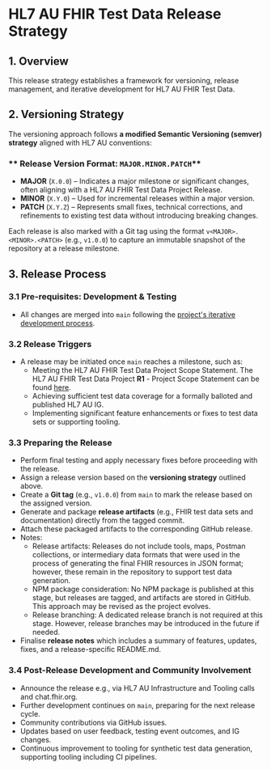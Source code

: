 # **HL7 AU FHIR Test Data Release Strategy**

## **1. Overview**
This release strategy establishes a framework for versioning, release management, and iterative development for HL7 AU FHIR Test Data.

## **2. Versioning Strategy**
The versioning approach follows **a modified Semantic Versioning (semver) strategy** aligned with HL7 AU conventions:

### ** Release Version Format: `MAJOR.MINOR.PATCH`**
- **MAJOR** (`X.0.0`) – Indicates a major milestone or significant changes, often aligning with a HL7 AU FHIR Test Data Project Release.
- **MINOR** (`X.Y.0`) – Used for incremental releases within a major version.
- **PATCH** (`X.Y.Z`) – Represents small fixes, technical corrections, and refinements to existing test data without introducing breaking changes.

Each release is also marked with a Git tag using the format `v<MAJOR>.<MINOR>.<PATCH>` (e.g., `v1.0.0`) to capture an immutable snapshot of the repository at a release milestone. 

## 3. Release Process  

### 3.1 Pre-requisites: Development & Testing  
- All changes are merged into `main` following the [project's iterative development process](https://confluence.hl7.org/spaces/HAFWG/pages/265093726/Process+Test+Data+-+iterative+development).  

### 3.2 Release Triggers
- A release may be initiated once `main` reaches a milestone, such as:
  - Meeting the HL7 AU FHIR Test Data Project Scope Statement. The HL7 AU FHIR Test Data Project **R1** - Project Scope Statement can be found [here](https://confluence.hl7.org/spaces/HA/pages/184927329/HL7+Australia+Project+Registry?preview=/184927329/248874957/Test%20Data%20Project%201.2.pdf).
  - Achieving sufficient test data coverage for a formally balloted and published HL7 AU IG.
  - Implementing significant feature enhancements or fixes to test data sets or supporting tooling.

### 3.3 Preparing the Release 
- Perform final testing and apply necessary fixes before proceeding with the release.
- Assign a release version based on the **versioning strategy** outlined above.  
- Create a **Git tag** (e.g., `v1.0.0`) from `main` to mark the release based on the assigned version.
- Generate and package **release artifacts** (e.g., FHIR test data sets and documentation) directly from the tagged commit.
- Attach these packaged artifacts to the corresponding GitHub release.
- Notes:
  - Release artifacts: Releases do not include tools, maps, Postman collections, or intermediary data formats that were used in the process of generating the final FHIR resources in JSON format; however, these remain in the repository to support test data generation.
  - NPM package consideration: No NPM package is published at this stage, but releases are tagged, and artifacts are stored in GitHub. This approach may be revised as the project evolves.
  - Release branching: A dedicated release branch is not required at this stage. However, release branches may be introduced in the future if needed.  
- Finalise **release notes** which includes a summary of features, updates, fixes, and a release-specific README.md.

### 3.4 Post-Release Development and Community Involvement 
- Announce the release e.g., via HL7 AU Infrastructure and Tooling calls and chat.fhir.org.
- Further development continues on `main`, preparing for the next release cycle.  
- Community contributions via GitHub issues.
- Updates based on user feedback, testing event outcomes, and IG changes.
- Continuous improvement to tooling for synthetic test data generation, supporting tooling including CI pipelines.



















